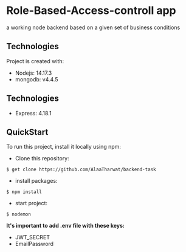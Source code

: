 # Role-Based-Access-controll app
a working node backend based on a given set of business conditions

## Technologies
Project is created with:
* Nodejs: 14.17.3
* mongodb: v4.4.5

## Technologies
* Express: 4.18.1

## QuickStart
To run this project, install it locally using npm:

* Clone this repository:
```
$ get clone https://github.com/AlaaTharwat/backend-task
```

* install packages:
```
$ npm install
```

* start project:
```
$ nodemon 
```

**It's important to add .env file with these keys:**
* JWT_SECRET
* EmailPassword




